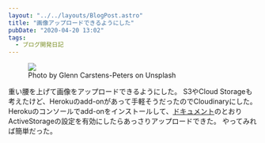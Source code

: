 ```yaml
---
layout: "../../layouts/BlogPost.astro"
title: "画像アップロードできるようにした"
pubDate: "2020-04-20 13:02"
tags:
  - ブログ開発日記
---
```

<figure>
  <img src="https://res.cloudinary.com/oknmjp/image/upload/v1665383557/posts/rhofz6n6dh63fztlsb9uxhel1jk2_thxstw.jpg">
  <figcaption>
    Photo by Glenn Carstens-Peters on Unsplash
  </figcaption>
</figure>

重い腰を上げて画像をアップロードできるようにした。
S3やCloud Storageも考えたけど、Herokuのadd-onがあって手軽そうだったのでCloudinaryにした。
Herokuのコンソールでadd-onをインストールして、[ドキュメント](https://cloudinary.com/documentation/rails_integration)のとおりActiveStorageの設定を有効にしたらあっさりアップロードできた。
やってみれば簡単だった。
